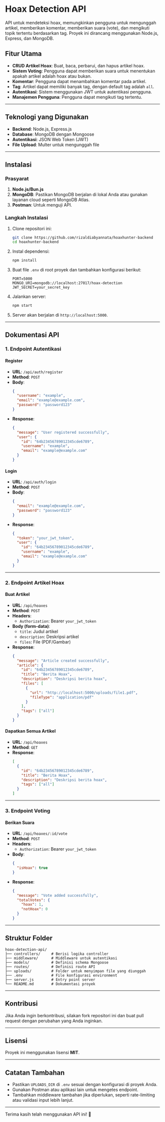 # Hoax Detection API

API untuk mendeteksi hoax, memungkinkan pengguna untuk mengunggah artikel, memberikan komentar, memberikan suara (vote), dan mengikuti topik tertentu berdasarkan tag. Proyek ini dirancang menggunakan Node.js, Express, dan MongoDB.

## Fitur Utama

- **CRUD Artikel Hoax**: Buat, baca, perbarui, dan hapus artikel hoax.
- **Sistem Voting**: Pengguna dapat memberikan suara untuk menentukan apakah artikel adalah hoax atau bukan.
- **Komentar**: Pengguna dapat menambahkan komentar pada artikel.
- **Tag**: Artikel dapat memiliki banyak tag, dengan default tag adalah `all`.
- **Autentikasi**: Sistem menggunakan JWT untuk autentikasi pengguna.
- **Manajemen Pengguna**: Pengguna dapat mengikuti tag tertentu.

---

## Teknologi yang Digunakan

- **Backend**: Node.js, Express.js
- **Database**: MongoDB dengan Mongoose
- **Autentikasi**: JSON Web Token (JWT)
- **File Upload**: Multer untuk mengunggah file

---

## Instalasi

### Prasyarat

1. **Node.js/Bun.js**
2. **MongoDB**: Pastikan MongoDB berjalan di lokal Anda atau gunakan layanan cloud seperti MongoDB Atlas.
3. **Postman**: Untuk menguji API.

### Langkah Instalasi

1. Clone repositori ini:

   ```bash
   git clone https://github.com/rizaldiabyannata/hoaxhunter-backend
   cd hoaxhunter-backend
   ```

2. Instal dependensi:

   ```bash
   npm install
   ```

3. Buat file `.env` di root proyek dan tambahkan konfigurasi berikut:

   ```env
   PORT=5000
   MONGO_URI=mongodb://localhost:27017/hoax-detection
   JWT_SECRET=your_secret_key
   ```

4. Jalankan server:

   ```bash
   npm start
   ```

5. Server akan berjalan di `http://localhost:5000`.

---

## Dokumentasi API

### **1. Endpoint Autentikasi**

#### **Register**

- **URL**: `/api/auth/register`
- **Method**: `POST`
- **Body**:
  ```json
  {
    "username": "example",
    "email": "example@example.com",
    "password": "password123"
  }
  ```
- **Response**:
  ```json
  {
    "message": "User registered successfully",
    "user": {
      "id": "64b23456789012345cde6789",
      "username": "example",
      "email": "example@example.com"
    }
  }
  ```

#### **Login**

- **URL**: `/api/auth/login`
- **Method**: `POST`
- **Body**:
  ```json
  {
    "email": "example@example.com",
    "password": "password123"
  }
  ```
- **Response**:
  ```json
  {
    "token": "your_jwt_token",
    "user": {
      "id": "64b23456789012345cde6789",
      "username": "example",
      "email": "example@example.com"
    }
  }
  ```

---

### **2. Endpoint Artikel Hoax**

#### **Buat Artikel**

- **URL**: `/api/hoaxes`
- **Method**: `POST`
- **Headers**:
  - `Authorization`: Bearer `your_jwt_token`
- **Body (form-data)**:
  - `title`: Judul artikel
  - `description`: Deskripsi artikel
  - `files`: File (PDF/Gambar)
- **Response**:
  ```json
  {
    "message": "Article created successfully",
    "article": {
      "id": "64b23456789012345cde6789",
      "title": "Berita Hoax",
      "description": "Deskripsi berita hoax",
      "files": [
        {
          "url": "http://localhost:5000/uploads/file1.pdf",
          "fileType": "application/pdf"
        }
      ],
      "tags": ["all"]
    }
  }
  ```

#### **Dapatkan Semua Artikel**

- **URL**: `/api/hoaxes`
- **Method**: `GET`
- **Response**:
  ```json
  [
    {
      "id": "64b23456789012345cde6789",
      "title": "Berita Hoax",
      "description": "Deskripsi berita hoax",
      "tags": ["all"]
    }
  ]
  ```

---

### **3. Endpoint Voting**

#### **Berikan Suara**

- **URL**: `/api/hoaxes/:id/vote`
- **Method**: `POST`
- **Headers**:
  - `Authorization`: Bearer `your_jwt_token`
- **Body**:
  ```json
  {
    "isHoax": true
  }
  ```
- **Response**:
  ```json
  {
    "message": "Vote added successfully",
    "totalVotes": {
      "hoax": 1,
      "notHoax": 0
    }
  }
  ```

---

## Struktur Folder

```
hoax-detection-api/
├── controllers/     # Berisi logika controller
├── middleware/      # Middleware untuk autentikasi
├── models/          # Definisi schema Mongoose
├── routes/          # Definisi route API
├── uploads/         # Folder untuk menyimpan file yang diunggah
├── .env             # File konfigurasi environment
├── server.js        # Entry point server
└── README.md        # Dokumentasi proyek
```

---

## Kontribusi

Jika Anda ingin berkontribusi, silakan fork repositori ini dan buat pull request dengan perubahan yang Anda inginkan.

---

## Lisensi

Proyek ini menggunakan lisensi **MIT**.

---

## Catatan Tambahan

- Pastikan `UPLOADS_DIR` di `.env` sesuai dengan konfigurasi di proyek Anda.
- Gunakan Postman atau aplikasi lain untuk mengetes endpoint.
- Tambahkan middleware tambahan jika diperlukan, seperti rate-limiting atau validasi input lebih lanjut.

---

Terima kasih telah menggunakan API ini! 🚀
